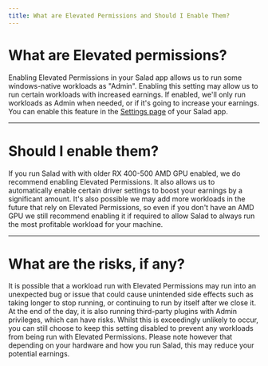 ```yaml
---
title: What are Elevated Permissions and Should I Enable Them?
---
```


# What are Elevated permissions?

Enabling Elevated Permissions in your Salad app allows us to run some windows-native workloads as "Admin". Enabling this
setting may allow us to run certain workloads with increased earnings. If enabled, we'll only run workloads as Admin
when needed, or if it's going to increase your earnings. You can enable this feature in the
[Settings page](/docs/guides/using-salad/353-salad-app-settings) of your Salad app.

---

# Should I enable them?

If you run Salad with with older RX 400-500 AMD GPU enabled, we do recommend enabling Elevated Permissions. It also
allows us to automatically enable certain driver settings to boost your earnings by a significant amount. It's also
possible we may add more workloads in the future that rely on Elevated Permissions, so even if you don't have an AMD GPU
we still recommend enabling it if required to allow Salad to always run the most profitable workload for your machine.

---

# What are the risks, if any?

It is possible that a workload run with Elevated Permissions may run into an unexpected bug or issue that could cause
unintended side effects such as taking longer to stop running, or continuing to run by itself after we close it. At the
end of the day, it is also running third-party plugins with Admin privileges, which can have risks. Whilst this is
exceedingly unlikely to occur, you can still choose to keep this setting disabled to prevent any workloads from being
run with Elevated Permissions. Please note however that depending on your hardware and how you run Salad, this may
reduce your potential earnings.
